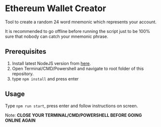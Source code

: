 # Ethereum Wallet Creator

Tool to create a random 24 word mnemonic which represents your account.

It is recommended to go offline before running the script just to be 100% sure that nobody can catch your mnemonic phrase.

## Prerequisites

1. Install latest NodeJS version from [here](https://nodejs.org/en/download/).
2. Open Terminal/CMD/Powershell and navigate to root folder of this repository.
3. type `npm install` and press enter

## Usage

Type `npm run start`, press enter and follow instructions on screen.

Note: **CLOSE YOUR TERMINAL/CMD/POWERSHELL BEFORE GOING ONLINE AGAIN**
